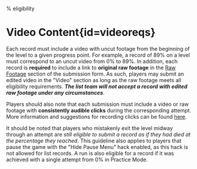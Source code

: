 % eligibility

<div class='panel fade js-scroll-anim' data-anim='fade'>

# Video Content{id=videoreqs}

Each record must include a video with uncut footage from the beginning of the level to a given progress point. For example, a record of 89% on a level must correspond to an uncut video from 0% to 89%. In addition, each record is **required** to include a link to **original raw footage** in the [Raw Footage](/guidelines/rawfootage) section of the submission form. As such, players may submit an edited video in the "Video" section as long as the raw footage meets all eligibility requirements. ***The list team will not accept a record with edited raw footage under any circumstances***. 
  
Players should also note that each submission must include a video or raw footage with **consistently audible clicks** during the corresponding attempt. More information and suggestions for recording clicks can be found [here](/guidelines/miscellaneous#clicks).

It should be noted that players who mistakenly exit the level midway through an attempt are *still eligible to submit a record as if they had died at the percentage they reached*. This guideline also applies to players that pause the game with the "Hide Pause Menu" hack enabled, as this hack is not allowed for list records. A run is also eligible for a record if it was achieved with a single attempt from 0% in Practice Mode.

</div>
